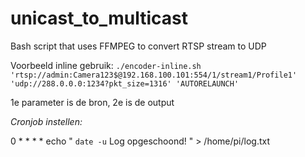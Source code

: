 # unicast_to_multicast
Bash script that uses FFMPEG to convert RTSP stream to UDP



Voorbeeld inline gebruik: 
```./encoder-inline.sh 'rtsp://admin:Camera123$@192.168.100.101:554/1/stream1/Profile1' 'udp://288.0.0.0:1234?pkt_size=1316' 'AUTORELAUNCH'```

1e parameter is de bron, 2e is de output


*Cronjob instellen:*

0 * * * * echo " `date -u` Log opgeschoond! " > /home/pi/log.txt
